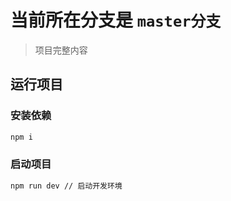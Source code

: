 <!--
 * @Author: your name
 * @Date: 2020-07-31 20:45:36
 * @LastEditTime: 2020-08-11 23:09:05
 * @LastEditors: Please set LastEditors
 * @Description: In User Settings Edit
 * @FilePath: \electron-learn\README.md
-->

# 当前所在分支是 `master分支`

> 项目完整内容

## 运行项目

### 安装依赖

```bash
npm i
```

### 启动项目

```bash
npm run dev // 启动开发环境
```
